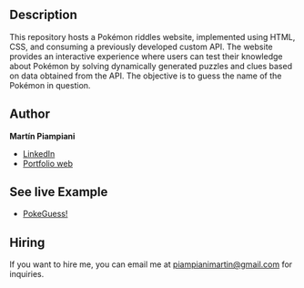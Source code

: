 ## Description
This repository hosts a Pokémon riddles website, implemented using HTML, CSS, and consuming a previously developed custom API. The website provides an interactive experience where users can test their knowledge about Pokémon by solving dynamically generated puzzles and clues based on data obtained from the API. The objective is to guess the name of the Pokémon in question.

## Author
**Martín Piampiani**

* [LinkedIn](https://www.linkedin.com/in/martin-piampiani)
* [Portfolio web](https://1pampu.github.io/my-portfolio/)

## See live Example
- [PokeGuess!](https://1pampu.github.io/poke-guess/)

## Hiring
If you want to hire me, you can email me at piampianimartin@gmail.com for inquiries.
